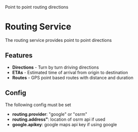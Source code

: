 Point to point routing directions

# Routing Service

The routing service provides point to point directions

## Features

- **Directions** - Turn by turn driving directions
- **ETAs** - Estimated time of arrival from origin to destination
- **Routes** - GPS point based routes with distance and duration

## Config

The following config must be set

- **routing.provider**: "google" or "osrm"
- **routing.address"**: location of osrm api if used
- **google.apikey**: google maps api key if using google
